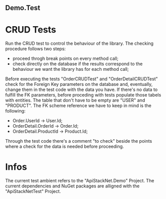 ﻿﻿
## Demo.Test


# CRUD Tests
Run the CRUD test to control the behaviour of the library. 
The checking procedure follows two steps:
- proceed throgh break points on every method call;
- check directly on the database if the results correspond to the behaviour we want the library has for each method call;

Before executing the tests "OrderCRUDTest" and "OrderDetailCRUDTest" check for the Foreign Key parameters on the database and, eventually, 
change them in the test code with the data you have.
If there's no data to fulfill the FK parameters, before proceding with tests populate those tabels with entities.
The table that don't have to be empty are "USER" and "PRODUCT".
The FK scheme reference we have to keep in mind is the following:
- Order.UserId -> User.Id;
- OrderDetail.OrderId -> Order.Id;
- OrderDetail.ProductId -> Product.Id;

Through the test code there's a comment "to check" beside the points where a check for the data is needed before proceeding.


# Infos
The current test ambient refers to the "ApiStackNet.Demo" Project. 
The current dependencies and NuGet packages are alligned with the "ApiStackNetTest" Project.

